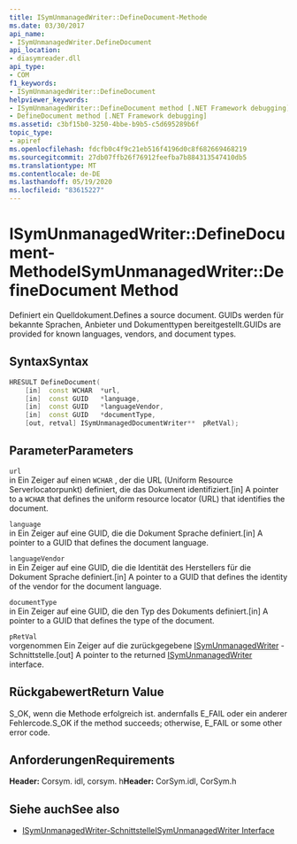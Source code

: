 ```yaml
---
title: ISymUnmanagedWriter::DefineDocument-Methode
ms.date: 03/30/2017
api_name:
- ISymUnmanagedWriter.DefineDocument
api_location:
- diasymreader.dll
api_type:
- COM
f1_keywords:
- ISymUnmanagedWriter::DefineDocument
helpviewer_keywords:
- ISymUnmanagedWriter::DefineDocument method [.NET Framework debugging]
- DefineDocument method [.NET Framework debugging]
ms.assetid: c3bf15b0-3250-4bbe-b9b5-c5d695289b6f
topic_type:
- apiref
ms.openlocfilehash: fdcfb0c4f9c21eb516f4196d0c8f682669468219
ms.sourcegitcommit: 27db07ffb26f76912feefba7b884313547410db5
ms.translationtype: MT
ms.contentlocale: de-DE
ms.lasthandoff: 05/19/2020
ms.locfileid: "83615227"
---
```

# <a name="isymunmanagedwriterdefinedocument-method"></a><span data-ttu-id="0969a-102">ISymUnmanagedWriter::DefineDocument-Methode</span><span class="sxs-lookup"><span data-stu-id="0969a-102">ISymUnmanagedWriter::DefineDocument Method</span></span>
<span data-ttu-id="0969a-103">Definiert ein Quelldokument.</span><span class="sxs-lookup"><span data-stu-id="0969a-103">Defines a source document.</span></span> <span data-ttu-id="0969a-104">GUIDs werden für bekannte Sprachen, Anbieter und Dokumenttypen bereitgestellt.</span><span class="sxs-lookup"><span data-stu-id="0969a-104">GUIDs are provided for known languages, vendors, and document types.</span></span>  
  
## <a name="syntax"></a><span data-ttu-id="0969a-105">Syntax</span><span class="sxs-lookup"><span data-stu-id="0969a-105">Syntax</span></span>  
  
```cpp  
HRESULT DefineDocument(  
    [in]  const WCHAR  *url,  
    [in]  const GUID   *language,  
    [in]  const GUID   *languageVendor,  
    [in]  const GUID   *documentType,  
    [out, retval] ISymUnmanagedDocumentWriter**  pRetVal);  
```  
  
## <a name="parameters"></a><span data-ttu-id="0969a-106">Parameter</span><span class="sxs-lookup"><span data-stu-id="0969a-106">Parameters</span></span>  
 `url`  
 <span data-ttu-id="0969a-107">in Ein Zeiger auf einen `WCHAR` , der die URL (Uniform Resource Serverlocatorpunkt) definiert, die das Dokument identifiziert.</span><span class="sxs-lookup"><span data-stu-id="0969a-107">[in] A pointer to a `WCHAR` that defines the uniform resource locator (URL) that identifies the document.</span></span>  
  
 `language`  
 <span data-ttu-id="0969a-108">in Ein Zeiger auf eine GUID, die die Dokument Sprache definiert.</span><span class="sxs-lookup"><span data-stu-id="0969a-108">[in] A pointer to a GUID that defines the document language.</span></span>  
  
 `languageVendor`  
 <span data-ttu-id="0969a-109">in Ein Zeiger auf eine GUID, die die Identität des Herstellers für die Dokument Sprache definiert.</span><span class="sxs-lookup"><span data-stu-id="0969a-109">[in] A pointer to a GUID that defines the identity of the vendor for the document language.</span></span>  
  
 `documentType`  
 <span data-ttu-id="0969a-110">in Ein Zeiger auf eine GUID, die den Typ des Dokuments definiert.</span><span class="sxs-lookup"><span data-stu-id="0969a-110">[in] A pointer to a GUID that defines the type of the document.</span></span>  
  
 `pRetVal`  
 <span data-ttu-id="0969a-111">vorgenommen Ein Zeiger auf die zurückgegebene [ISymUnmanagedWriter](isymunmanagedwriter-interface.md) -Schnittstelle.</span><span class="sxs-lookup"><span data-stu-id="0969a-111">[out] A pointer to the returned [ISymUnmanagedWriter](isymunmanagedwriter-interface.md) interface.</span></span>  
  
## <a name="return-value"></a><span data-ttu-id="0969a-112">Rückgabewert</span><span class="sxs-lookup"><span data-stu-id="0969a-112">Return Value</span></span>  
 <span data-ttu-id="0969a-113">S_OK, wenn die Methode erfolgreich ist. andernfalls E_FAIL oder ein anderer Fehlercode.</span><span class="sxs-lookup"><span data-stu-id="0969a-113">S_OK if the method succeeds; otherwise, E_FAIL or some other error code.</span></span>  
  
## <a name="requirements"></a><span data-ttu-id="0969a-114">Anforderungen</span><span class="sxs-lookup"><span data-stu-id="0969a-114">Requirements</span></span>  
 <span data-ttu-id="0969a-115">**Header:** Corsym. idl, corsym. h</span><span class="sxs-lookup"><span data-stu-id="0969a-115">**Header:** CorSym.idl, CorSym.h</span></span>  
  
## <a name="see-also"></a><span data-ttu-id="0969a-116">Siehe auch</span><span class="sxs-lookup"><span data-stu-id="0969a-116">See also</span></span>

- [<span data-ttu-id="0969a-117">ISymUnmanagedWriter-Schnittstelle</span><span class="sxs-lookup"><span data-stu-id="0969a-117">ISymUnmanagedWriter Interface</span></span>](isymunmanagedwriter-interface.md)
